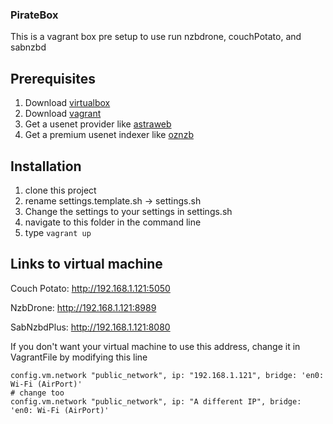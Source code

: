 ### PirateBox
This is a vagrant box pre setup to use run nzbdrone, couchPotato, and sabnzbd

## Prerequisites
1. Download [virtualbox](https://www.virtualbox.org/)
2. Download [vagrant](https://www.vagrantup.com/downloads.html)
3. Get a usenet provider like [astraweb](http://www.astraweb.com/)
4. Get a premium usenet indexer like [oznzb](https://www.oznzb.com/)


## Installation
1. clone this project
2. rename settings.template.sh -> settings.sh
3. Change the settings to your settings in settings.sh
4. navigate to this folder in the command line
5. type `vagrant up`

## Links to virtual machine
Couch Potato: http://192.168.1.121:5050

NzbDrone: http://192.168.1.121:8989

SabNzbdPlus: http://192.168.1.121:8080


If you don't want your virtual machine to use this address, change it in VagrantFile by modifying this line
```
config.vm.network "public_network", ip: "192.168.1.121", bridge: 'en0: Wi-Fi (AirPort)'
# change too
config.vm.network "public_network", ip: "A different IP", bridge: 'en0: Wi-Fi (AirPort)'
```
